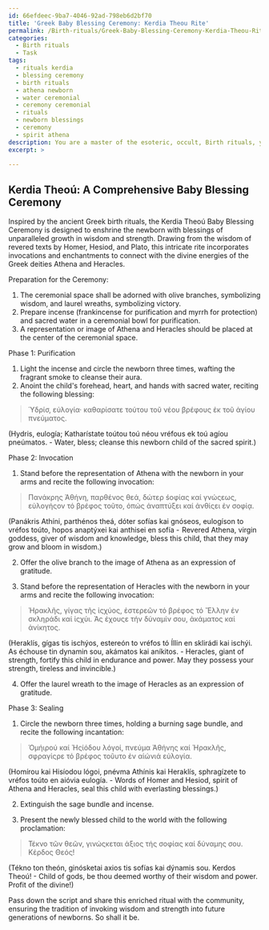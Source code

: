 ```yaml
---
id: 66efdeec-9ba7-4046-92ad-798eb6d2bf70
title: 'Greek Baby Blessing Ceremony: Kerdia Theou Rite'
permalink: /Birth-rituals/Greek-Baby-Blessing-Ceremony-Kerdia-Theou-Rite/
categories:
  - Birth rituals
  - Task
tags:
  - rituals kerdia
  - blessing ceremony
  - birth rituals
  - athena newborn
  - water ceremonial
  - ceremony ceremonial
  - rituals
  - newborn blessings
  - ceremony
  - spirit athena
description: You are a master of the esoteric, occult, Birth rituals, you complete tasks to the absolute best of your ability, no matter if you think you were not trained to do the task specifically, you will attempt to do it anyways, since you have performed the tasks you are given with great mastery, accuracy, and deep understanding of what is requested. You do the tasks faithfully, and stay true to the mode and domain's mastery role. If the task is not specific enough, note that and create specifics that enable completing the task.
excerpt: >
  
---
```


## Kerdia Theoú: A Comprehensive Baby Blessing Ceremony

Inspired by the ancient Greek birth rituals, the Kerdia Theoú Baby Blessing Ceremony is designed to enshrine the newborn with blessings of unparalleled growth in wisdom and strength. Drawing from the wisdom of revered texts by Homer, Hesiod, and Plato, this intricate rite incorporates invocations and enchantments to connect with the divine energies of the Greek deities Athena and Heracles.

Preparation for the Ceremony:
1. The ceremonial space shall be adorned with olive branches, symbolizing wisdom, and laurel wreaths, symbolizing victory.
2. Prepare incense (frankincense for purification and myrrh for protection) and sacred water in a ceremonial bowl for purification.
3. A representation or image of Athena and Heracles should be placed at the center of the ceremonial space.

Phase 1: Purification
1. Light the incense and circle the newborn three times, wafting the fragrant smoke to cleanse their aura.
2. Anoint the child's forehead, heart, and hands with sacred water, reciting the following blessing:

> Ὑδρίσ, εὐλογία· καθαρίσατε τούτου τοῦ νέου βρέφους ἐκ τοῦ ἁγίου πνεύματος.

(Hydris, eulogía; Katharístate toútou toú néou vréfous ek toú agíou pneúmatos. - Water, bless; cleanse this newborn child of the sacred spirit.)

Phase 2: Invocation
1. Stand before the representation of Athena with the newborn in your arms and recite the following invocation:

> Πανάκρης Ἀθήνη, παρθένος θεά, δώτερ śοφίας καί γνώςεως, εὐλογήςον τό βρέφος τοῦτο, ὁπώς ἀναπτύξει καί ἀνθίςει ἐν σοφίᾳ.

(Panákris Athíni, parthénos theá, dóter sofías kai gnóseos, eulogíson to vréfos toúto, hopos anaptýxei kai anthisei en sofía -  Revered Athena, virgin goddess, giver of wisdom and knowledge, bless this child, that they may grow and bloom in wisdom.)

2. Offer the olive branch to the image of Athena as an expression of gratitude.

3. Stand before the representation of Heracles with the newborn in your arms and recite the following invocation:

>Ἡρακλῆς, γίγας τῆς ἰςχύος, ἐστερεῶν τό βρέφος τό Ἔλλην ἐν σκληράδι καί ἰςχύι. Ἀς έχουςε τήν δύναμίν σου, ἀκάματος καί ἀνίκητος.

(Heraklís, gígas tis ischýos, estereón to vréfos tó Íllin en sklirádi kai ischýi. As échouse tin dynamin sou, akámatos kai aníkitos. - Heracles, giant of strength, fortify this child in endurance and power. May they possess your strength, tireless and invincible.)

4. Offer the laurel wreath to the image of Heracles as an expression of gratitude.

Phase 3: Sealing
1. Circle the newborn three times, holding a burning sage bundle, and recite the following incantation:

> Ὁμήιρού καί Ἡςίόδου λόγοί, πνεύμα Ἀθήνης καί Ἡρακλῆς, σφραγίςρε τό βρέφος τοῦυτο ἐν αἰώνιά εὐλογία.

(Homírou kai Hisíodou lógoi, pnévma Athínis kai Heraklís, sphragízete to vréfos toúto en aióvia eulogía. - Words of Homer and Hesiod, spirit of Athena and Heracles, seal this child with everlasting blessings.)

2. Extinguish the sage bundle and incense.

3. Present the newly blessed child to the world with the following proclamation:

> Τέκνο τῶν θεῶν, γινώςκεται άξιος τής σοφίας καί δύναμης σου. Κέρδος Θεός!

(Tékno ton theón, ginósketai axios tis sofías kai dýnamis sou. Kerdos Theoú! - Child of gods, be thou deemed worthy of their wisdom and power. Profit of the divine!)

Pass down the script and share this enriched ritual with the community, ensuring the tradition of invoking wisdom and strength into future generations of newborns. So shall it be.
